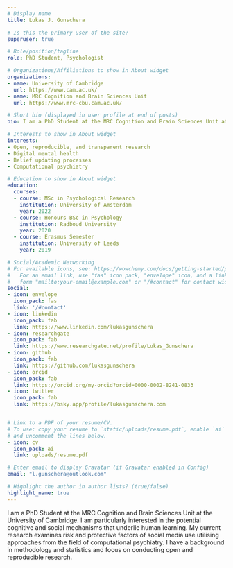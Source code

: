 ```yaml
---
# Display name
title: Lukas J. Gunschera

# Is this the primary user of the site?
superuser: true

# Role/position/tagline
role: PhD Student, Psychologist

# Organizations/Affiliations to show in About widget
organizations:
- name: University of Cambridge
  url: https://www.cam.ac.uk/
- name: MRC Cognition and Brain Sciences Unit
  url: https://www.mrc-cbu.cam.ac.uk/

# Short bio (displayed in user profile at end of posts)
bio: I am a PhD Student at the MRC Cognition and Brain Sciences Unit at the University of Cambridge. I am particularly interested in the potential cognitive and social mechanisms that underlie human learning. My current research examines risk and protective factors of social media use utilising approaches from the field of computational psychiatry. I have a background in methodology and statistics and focus on conducting open and reproducible research. 

# Interests to show in About widget
interests:
- Open, reproducible, and transparent research
- Digital mental health
- Belief updating processes
- Computational psychiatry

# Education to show in About widget
education:
  courses:
  - course: MSc in Psychological Research
    institution: University of Amsterdam
    year: 2022
  - course: Honours BSc in Psychology
    institution: Radboud University
    year: 2020
  - course: Erasmus Semester
    institution: University of Leeds
    year: 2019

# Social/Academic Networking
# For available icons, see: https://wowchemy.com/docs/getting-started/page-builder/#icons
#   For an email link, use "fas" icon pack, "envelope" icon, and a link in the
#   form "mailto:your-email@example.com" or "/#contact" for contact widget.
social:
- icon: envelope
  icon_pack: fas
  link: '/#contact'
- icon: linkedin
  icon_pack: fab
  link: https://www.linkedin.com/lukasgunschera
- icon: researchgate
  icon_pack: fab
  link: https://www.researchgate.net/profile/Lukas_Gunschera
- icon: github
  icon_pack: fab
  link: https://github.com/lukasgunschera
- icon: orcid
  icon_pack: fab
  link: https://orcid.org/my-orcid?orcid=0000-0002-8241-0833
- icon: twitter
  icon_pack: fab
  link: https://bsky.app/profile/lukasgunschera.com


# Link to a PDF of your resume/CV.
# To use: copy your resume to `static/uploads/resume.pdf`, enable `ai` icons in `params.toml`, 
# and uncomment the lines below.
- icon: cv
  icon_pack: ai
  link: uploads/resume.pdf

# Enter email to display Gravatar (if Gravatar enabled in Config)
email: "l.gunschera@outlook.com"

# Highlight the author in author lists? (true/false)
highlight_name: true
---
```


I am a PhD Student at the MRC Cognition and Brain Sciences Unit at the University of Cambridge. I am particularly interested in the potential cognitive and social mechanisms that underlie human learning. My current research examines risk and protective factors of social media use utilising approaches from the field of computational psychiatry. I have a background in methodology and statistics and focus on conducting open and reproducible research. 

